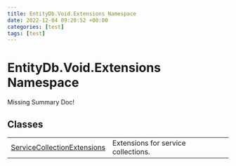 ```yaml
---
title: EntityDb.Void.Extensions Namespace
date: 2022-12-04 09:20:52 +00:00
categories: [test]
tags: [test]
---
```


# EntityDb.Void.Extensions Namespace
Missing Summary Doc!
## Classes
<table><tr><td><!--/posts/dotnet-entitydb-void-extensions-servicecollectionextensions--><a href='#'>ServiceCollectionExtensions</a></td><td>
Extensions for service collections.
</td></tr></table>
